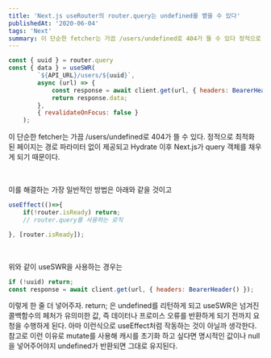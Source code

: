 ```yaml
---
title: 'Next.js useRouter의 router.query는 undefined를 뱉을 수 있다'
publishedAt: '2020-06-04'
tags: 'Next'
summary: 이 단순한 fetcher는 가끔 /users/undefined로 404가 뜰 수 있다 정적으로 최적화 된 페이지는 경로 파라미터...
---
```


```javascript
const { uuid } = router.query
const { data } = useSWR(
		`${API_URL}/users/${uuid}`,
		async (url) => {
			const response = await client.get(url, { headers: BearerHeader() });
			return response.data;
		},
		{ revalidateOnFocus: false }
	);
```
이 단순한 fetcher는 가끔 /users/undefined로 404가 뜰 수 있다. 정적으로 최적화 된 페이지는
경로 파라미터 없이 제공되고 Hydrate 이후 Next.js가 query 객체를 채우게 되기 때문이다.

<br />

이를 해결하는 가장 일반적인 방법은 아래와 같을 것이고
```javascript
useEffect(()=>{
    if(!router.isReady) return;
    // router.query를 사용하는 로직

}, [router.isReady]);
```

<br />

위와 같이 useSWR을 사용하는 경우는
```javascript
if (!uuid) return;
const response = await client.get(url, { headers: BearerHeader() });
```
이렇게 한 줄 더 넣어주자.
return; 은 undefined를 리턴하게 되고 useSWR은 넘겨진 콜백함수의 페처가 유의미한 값,
즉 데이터나 프로미스 오류를 반환하게 되기 전까지 요청을 수행하게 된다.
아마 이런식으로 useEffect처럼 작동하는 것이 아닐까 생각한다.
참고로 이런 이유로 mutate를 사용해 캐시를 초기화 하고 싶다면 명시적인 값이나 null을 넣어주어야지 undefined가 반환되면 그대로 유지된다.